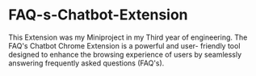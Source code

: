 # FAQ-s-Chatbot-Extension
This Extension was my Miniproject in my Third year of engineering. The FAQ's Chatbot Chrome Extension is a powerful and user- friendly tool designed to enhance the browsing experience of users by seamlessly answering frequently asked questions (FAQ's). 
